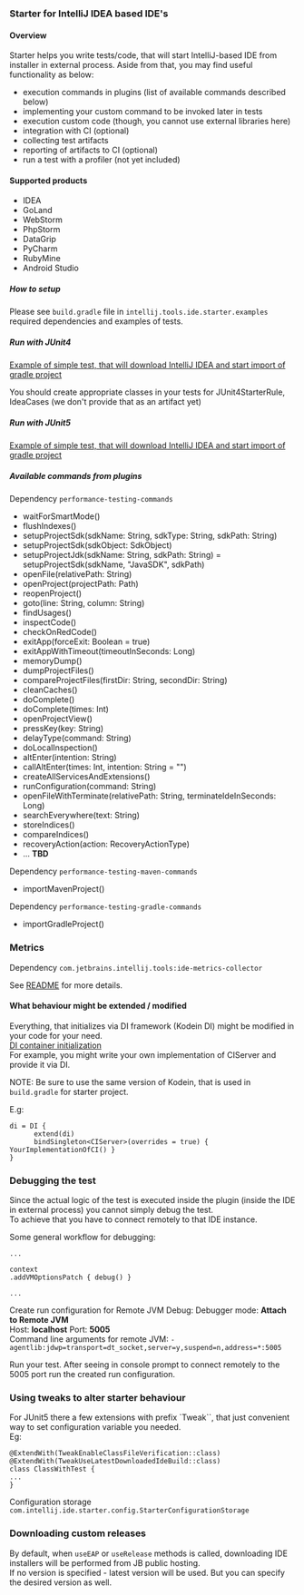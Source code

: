 ### Starter for IntelliJ IDEA based IDE's

#### Overview

Starter helps you write tests/code, that will start IntelliJ-based IDE from installer in external process.
Aside from that, you may find useful functionality as below:

* execution commands in plugins (list of available commands described below)
* implementing your custom command to be invoked later in tests
* execution custom code (though, you cannot use external libraries here)
* integration with CI (optional)
* collecting test artifacts
* reporting of artifacts to CI (optional)
* run a test with a profiler (not yet included)

#### Supported products

* IDEA
* GoLand
* WebStorm
* PhpStorm
* DataGrip
* PyCharm
* RubyMine
* Android Studio

##### How to setup

Please see `build.gradle` file in `intellij.tools.ide.starter.examples` required dependencies 
and examples of tests.


##### Run with JUnit4

[Example of simple test, that will download IntelliJ IDEA and start import of gradle project](https://github.com/JetBrains/intellij-ide-starter/blob/master/intellij.tools.ide.starter.examples/testSrc/com/intellij/ide/starter/tests/examples/junit4/IdeaJUnit4ExampleTests.kt)

You should create appropriate classes in your tests for JUnit4StarterRule, IdeaCases (we don't provide that as an artifact yet)

##### Run with JUnit5

[Example of simple test, that will download IntelliJ IDEA and start import of gradle project](https://github.com/JetBrains/intellij-ide-starter/blob/master/intellij.tools.ide.starter.examples/testSrc/com/intellij/ide/starter/tests/examples/junit5/IdeaJUnit5ExampleTest.kt)

##### Available commands from plugins

Dependency `performance-testing-commands`

- waitForSmartMode()
- flushIndexes()
- setupProjectSdk(sdkName: String, sdkType: String, sdkPath: String)
- setupProjectSdk(sdkObject: SdkObject)
- setupProjectJdk(sdkName: String, sdkPath: String) = setupProjectSdk(sdkName, "JavaSDK", sdkPath)
- openFile(relativePath: String)
- openProject(projectPath: Path)
- reopenProject()
- goto(line: String, column: String)
- findUsages()
- inspectCode()
- checkOnRedCode()
- exitApp(forceExit: Boolean = true)
- exitAppWithTimeout(timeoutInSeconds: Long)
- memoryDump()
- dumpProjectFiles()
- compareProjectFiles(firstDir: String, secondDir: String)
- cleanCaches()
- doComplete()
- doComplete(times: Int)
- openProjectView()
- pressKey(key: String)
- delayType(command: String)
- doLocalInspection()
- altEnter(intention: String)
- callAltEnter(times: Int, intention: String = "")
- createAllServicesAndExtensions()
- runConfiguration(command: String)
- openFileWithTerminate(relativePath: String, terminateIdeInSeconds: Long)
- searchEverywhere(text: String)
- storeIndices()
- compareIndices()
- recoveryAction(action: RecoveryActionType)
- ... **TBD**

Dependency `performance-testing-maven-commands`

- importMavenProject()

Dependency `performance-testing-gradle-commands`

- importGradleProject()

### Metrics

Dependency `com.jetbrains.intellij.tools:ide-metrics-collector`

See [README](https://github.com/JetBrains/intellij-ide-starter/blob/master/intellij.tools.ide.metricsCollector/README.md) for more details.

#### What behaviour might be extended / modified

Everything, that initializes via DI framework (Kodein DI) might be modified in your code for your need.   
[DI container initialization](https://github.com/JetBrains/intellij-ide-starter/blob/master/intellij.tools.ide.starter/src/com/intellij/ide/starter/di/diContainer.kt)  
For example, you might write your own implementation of CIServer and provide it via DI.

NOTE: Be sure to use the same version of Kodein, that is used in `build.gradle` for starter project.

E.g:

```
di = DI {
      extend(di)
      bindSingleton<CIServer>(overrides = true) { YourImplementationOfCI() }
}
```

### Debugging the test

Since the actual logic of the test is executed inside the plugin (inside the IDE in external process) you cannot simply debug the test.  
To achieve that you have to connect remotely to that IDE instance.

Some general workflow for debugging:

```
...

context
.addVMOptionsPatch { debug() }

...
``` 

Create run configuration for Remote JVM Debug:
Debugger mode: **Attach to Remote JVM**   
Host: **localhost** Port: **5005**  
Command line arguments for remote JVM: ```-agentlib:jdwp=transport=dt_socket,server=y,suspend=n,address=*:5005```  

Run your test. After seeing in console prompt to connect remotely to the 5005 port run the created run configuration.


### Using tweaks to alter starter behaviour
For JUnit5 there a few extensions with prefix `Tweak``, that just convenient way to set configuration variable you needed.  
Eg:
```
@ExtendWith(TweakEnableClassFileVerification::class)
@ExtendWith(TweakUseLatestDownloadedIdeBuild::class)
class ClassWithTest {
...
}
```

Configuration storage `com.intellij.ide.starter.config.StarterConfigurationStorage`

### Downloading custom releases
By default, when `useEAP` or `useRelease` methods is called, downloading IDE installers will be performed from JB public hosting.  
If no version is specified - latest version will be used. But you can specify the desired version as well.  

